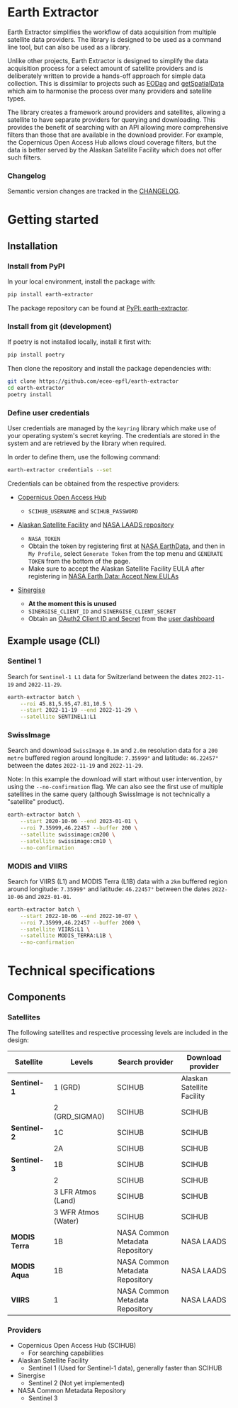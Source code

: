 # Earth Extractor

Earth Extractor simplifies the workflow of data acquisition from multiple
satellite data providers. The library is designed to be used as a command line
tool, but can also be used as a library.

Unlike other projects, Earth Extractor is designed to simplify the data
acquisition process for a select amount of satellite providers and is
deliberately written to provide a hands-off approach for simple data
collection. This is dissimilar to projects
such as [EODag](https://github.com/CS-SI/eodag) and
[getSpatialData](https://github.com/16EAGLE/getSpatialData) which aim to
harmonise the process over many providers and satellite types.

The library creates a framework around providers and satellites, allowing
a satellite to have separate providers for querying and downloading. This
provides the benefit of searching with an API allowing more comprehensive
filters than those that are available in the download provider. For example,
the Copernicus Open Access Hub allows cloud coverage filters, but the data is
better served by the Alaskan Satellite Facility which does not offer such
filters.

### Changelog
Semantic version changes are tracked in the [CHANGELOG](./CHANGELOG.md).

# Getting started
## Installation

### Install from PyPI

In your local environment, install the package with:

```bash
pip install earth-extractor
```

The package repository can be found at
[PyPI: earth-extractor](https://pypi.org/project/earth-extractor/).

### Install from git (development)

If poetry is not installed locally, install it first with:

```bash
pip install poetry
```

Then clone the repository and install the package dependencies with:

```bash
git clone https://github.com/eceo-epfl/earth-extractor
cd earth-extractor
poetry install
```

### Define user credentials

User credentials are managed by the `keyring` library which make use of your
operating system's secret keyring. The credentials are stored in the system
and are retrieved by the library when required.

In order to define them, use the following command:

```bash
earth-extractor credentials --set
```

Credentials can be obtained from the respective providers:
* [Copernicus Open Access Hub](https://scihub.copernicus.eu/dhus/#/self-registration)
    * `SCIHUB_USERNAME` and `SCIHUB_PASSWORD`


* [Alaskan Satellite Facility](https://asf.alaska.edu/) and [NASA LAADS repository](https://ladsweb.modaps.eosdis.nasa.gov/)
    * `NASA_TOKEN`
    * Obtain the token by registering first at [NASA EarthData](https://urs.earthdata.nasa.gov/users/new), and then in `My Profile`, select `Generate Token` from the top menu and
    `GENERATE TOKEN` from the bottom of the page.
    * Make sure to accept the Alaskan Satellite Facility EULA after registering
    in [NASA Earth Data: Accept New EULAs](https://urs.earthdata.nasa.gov/users/ejayt/unaccepted_eulas)

* [Sinergise](https://www.sentinel-hub.com)
    * **At the moment this is unused**
    * `SINERGISE_CLIENT_ID` and `SINERGISE_CLIENT_SECRET`
    * Obtain an [OAuth2 Client ID and Secret](https://docs.sentinel-hub.com/api/latest/api/overview/authentication/)
    from the [user dashboard](https://apps.sentinel-hub.com/dashboard/#/account/settings)


## Example usage (CLI)

### Sentinel 1
Search for `Sentinel-1 L1` data for Switzerland between the dates
`2022-11-19` and `2022-11-29`.

```bash
earth-extractor batch \
    --roi 45.81,5.95,47.81,10.5 \
    --start 2022-11-19 --end 2022-11-29 \
    --satellite SENTINEL1:L1
```

### SwissImage

Search and download `SwissImage` `0.1m` and `2.0m` resolution data for a
`200 metre` buffered region around longitude: `7.35999°` and latitude:
`46.22457°` between the dates `2022-11-19` and `2022-11-29`.

Note: In this example the download will start without user intervention, by
using the `--no-confirmation` flag. We can also see the first use of multiple
satellites in the same query (although SwissImage is not technically a
"satellite" product).

```bash
earth-extractor batch \
    --start 2020-10-06 --end 2023-01-01 \
    --roi 7.35999,46.22457 --buffer 200 \
    --satellite swissimage:cm200 \
    --satellite swissimage:cm10 \
    --no-confirmation
```

### MODIS and VIIRS

Search for VIIRS (L1) and MODIS Terra (L1B) data with a `2km` buffered region
around longitude: `7.35999°` and latitude: `46.22457°` between the dates
`2022-10-06` and `2023-01-01`.

```bash
earth-extractor batch \
    --start 2022-10-06 --end 2022-10-07 \
    --roi 7.35999,46.22457 --buffer 2000 \
    --satellite VIIRS:L1 \
    --satellite MODIS_TERRA:L1B \
    --no-confirmation
```

# Technical specifications

## Components
### Satellites
The following satellites and respective processing levels are
included in the design:


| **Satellite** | **Levels**            | **Search provider**               | **Download provider**             |
|---------------|-----------------------|-----------------------------------|-----------------------------------|
| **Sentinel-1**| 1 (GRD)               | SCIHUB                            | Alaskan Satellite Facility        |
|               | 2 (GRD_SIGMA0)        | SCIHUB                            | SCIHUB                            |
| **Sentinel-2**| 1C                    | SCIHUB                            | SCIHUB                            |
|               | 2A                    | SCIHUB                            | SCIHUB                            |
| **Sentinel-3**| 1B                    | SCIHUB                            | SCIHUB                            |
|               | 2                     | SCIHUB                            | SCIHUB                            |
|               | 3 LFR Atmos (Land)    | SCIHUB                            | SCIHUB                            |
|               | 3 WFR Atmos (Water)   | SCIHUB                            | SCIHUB                            |
| **MODIS Terra**| 1B                   | NASA Common Metadata Repository   | NASA LAADS                        |
| **MODIS Aqua** | 1B                   | NASA Common Metadata Repository   | NASA LAADS                        |
| **VIIRS**      | 1                    | NASA Common Metadata Repository   | NASA LAADS                        |




### Providers

* Copernicus Open Access Hub (SCIHUB)
    * For searching capabilities
* Alaskan Satellite Facility
    * Sentinel 1 (Used for Sentinel-1 data), generally faster than SCIHUB
* Sinergise
    * Sentinel 2 (Not yet implemented)
* NASA Common Metadata Repository
    * Sentinel 3
